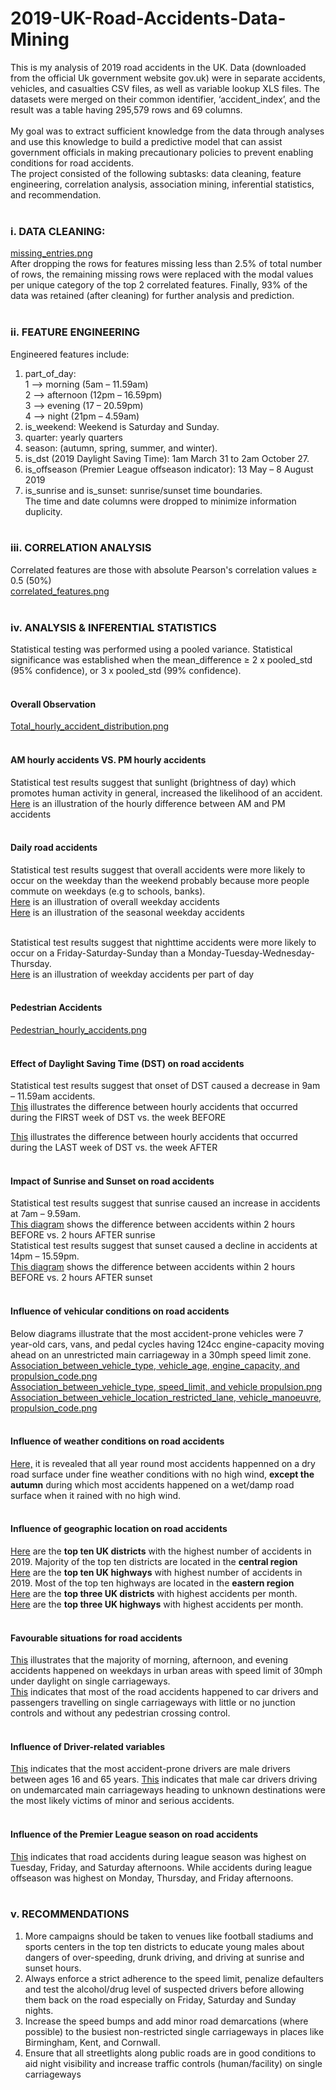 # 2019-UK-Road-Accidents-Data-Mining
This is my analysis of 2019 road accidents in the UK. Data (downloaded from the official Uk government website gov.uk) were in separate accidents, vehicles, and casualties CSV files, as well as variable lookup XLS files. The datasets were merged on their common identifier, ‘accident_index’, and the result was a table having 295,579 rows and 69 columns. <br><br>
My goal was to extract sufficient knowledge from the data through analyses and use this knowledge to build a predictive model that can assist government officials in making precautionary policies to prevent enabling conditions for road accidents.<br>
The project consisted of the following subtasks: data cleaning, feature engineering, correlation analysis, association mining, inferential statistics, and recommendation.<br><br>
### i. DATA CLEANING:<br>
[missing_entries.png](https://user-images.githubusercontent.com/76821049/173702745-a483ae4f-b175-4de5-99b2-215d1e23a97f.png)<br>
After dropping the rows for features missing less than 2.5% of total number of rows, the remaining missing rows were replaced with the modal values per unique category of the top 2 correlated features. Finally, 93% of the data was retained (after cleaning) for further analysis and prediction.<br><br>

### ii.	FEATURE ENGINEERING<br>
Engineered features include:<br>
1.	part_of_day: <br>
  1 --> morning (5am – 11.59am)<br>
  2 --> afternoon (12pm – 16.59pm)<br> 
  3 --> evening (17 – 20.59pm)<br>
  4 --> night (21pm – 4.59am)<br>
2.	is_weekend: Weekend is Saturday and Sunday.
3.	quarter: yearly quarters
4.	season: (autumn, spring, summer, and winter).
5.	is_dst (2019 Daylight Saving Time): 1am March 31 to 2am October 27.
6.	is_offseason (Premier League offseason indicator): 13 May – 8 August 2019
7.	is_sunrise and is_sunset: sunrise/sunset time boundaries.<br>
The time and date columns were dropped to minimize information duplicity. <br><br>

### iii. CORRELATION ANALYSIS<br>
Correlated features are those with absolute Pearson's correlation values ≥ 0.5 (50%)<br>
[correlated_features.png](https://user-images.githubusercontent.com/76821049/173705642-ac9c061e-73a0-40ce-aade-d70ab2aec5db.png)<br><br>

### iv. ANALYSIS & INFERENTIAL STATISTICS<br>
Statistical testing was performed using a pooled variance. Statistical significance was established when the mean_difference ≥ 2 x pooled_std (95% confidence), or 3 x pooled_std (99% confidence).<br><br>

#### Overall Observation<br>
[Total_hourly_accident_distribution.png](https://user-images.githubusercontent.com/76821049/173780394-dcdd3df2-a5e9-414a-b6a5-235c062cc562.png)<br><br>

#### AM hourly accidents VS. PM hourly accidents<br>
Statistical test results suggest that sunlight (brightness of day) which promotes human activity in general, increased the likelihood of an accident.<br>
[Here](https://user-images.githubusercontent.com/76821049/173707051-c74f17eb-171f-4b48-a86b-5a15ffc69e4e.png) is an illustration of the hourly difference between AM and PM accidents<br><br>

#### Daily road accidents<br>
Statistical test results suggest that overall accidents were more likely to occur on the weekday than the weekend probably because more people commute on weekdays (e.g to schools, banks).<br>
[Here](https://user-images.githubusercontent.com/76821049/173796074-c541b04e-8835-4e45-9932-0528044f9bd7.png) is an illustration of overall weekday accidents<br>
[Here](https://user-images.githubusercontent.com/76821049/173796298-c5ed0f74-f222-4225-85ad-8aa4e56b044d.png) is an illustration of the seasonal weekday accidents<br><br>

Statistical test results suggest that nighttime accidents were more likely to occur on a Friday-Saturday-Sunday than a Monday-Tuesday-Wednesday-Thursday.<br>
[Here](https://user-images.githubusercontent.com/76821049/173777508-fc7ce2e2-fdb6-4016-948f-45d139d34681.png) is an illustration of weekday accidents per part of day<br><br>

#### Pedestrian Accidents<br>
[Pedestrian_hourly_accidents.png](https://user-images.githubusercontent.com/76821049/173781853-d62304e3-b029-45a2-9c19-ae8fe1907ef0.png)<br><br>

#### Effect of Daylight Saving Time (DST) on road accidents<br>
Statistical test results suggest that onset of DST caused a decrease in 9am – 11.59am accidents.<br>
[This](https://user-images.githubusercontent.com/76821049/173798168-750b2e7a-6c90-474c-b84a-29f8c3ccca04.png) illustrates the difference between hourly accidents that occurred during the FIRST week of DST vs. the week BEFORE<br>

[This](https://user-images.githubusercontent.com/76821049/173798742-cc475449-c5d3-4a01-8fea-5866d1fcb538.png) illustrates the difference between hourly accidents that occurred during the LAST week of DST vs. the week AFTER<br><br>

#### Impact of Sunrise and Sunset on road accidents<br>
Statistical test results suggest that sunrise caused an increase in accidents at 7am – 9.59am.<br>
[This diagram](https://user-images.githubusercontent.com/76821049/173785277-f179d886-f070-4186-8da9-f08f8e2e6da9.png) shows the difference between accidents within 2 hours BEFORE vs. 2 hours AFTER sunrise<br>
Statistical test results suggest that sunset caused a decline in accidents at 14pm – 15.59pm.<br>
[This diagram](https://user-images.githubusercontent.com/76821049/173785534-3c6e38fc-b909-427a-bd27-998e7c51ee5c.png) shows the difference between accidents within 2 hours BEFORE vs. 2 hours AFTER sunset<br><br>

#### Influence of vehicular conditions on road accidents<br>
Below diagrams illustrate that the most accident-prone vehicles were 7 year-old cars, vans, and pedal cycles having 124cc engine-capacity moving ahead on an unrestricted main carriageway in a 30mph speed limit zone.<br>
[Association_between_vehicle_type, vehicle_age, engine_capacity, and propulsion_code.png](https://user-images.githubusercontent.com/76821049/173786685-22af2678-2099-4156-8947-4297654b85ef.png)<br>
[Association_between_vehicle_type, speed_limit, and vehicle propulsion.png](https://user-images.githubusercontent.com/76821049/173791164-c1f78588-66d0-4553-b782-e559ff732022.png)<br>
[Association_between_vehicle_location_restricted_lane, vehicle_manoeuvre, propulsion_code.png](https://user-images.githubusercontent.com/76821049/173851789-057ca721-7dbc-4410-84bf-e0a3fd27ef39.png)<br><br>

#### Influence of weather conditions on road accidents<br>
[Here,](https://user-images.githubusercontent.com/76821049/173803895-14ca0506-f85c-407a-b87c-8f4a464f55a0.png) it is revealed that all year round most accidents happenned on a dry road surface under fine weather conditions with no high wind, **except the autumn** during which most accidents happened on a wet/damp road surface when it rained with no high wind.<br><br>

#### Influence of geographic location on road accidents<br>
[Here](https://user-images.githubusercontent.com/76821049/173845340-3d4a537e-7e0e-40ef-97a1-612bda4a7481.png) are the **top ten UK districts** with the highest number of accidents in 2019. Majority of the top ten districts are located in the **central region**<br>
[Here](https://user-images.githubusercontent.com/76821049/173845893-f67a1e77-e860-4fdc-af72-71ef90934193.png) are the **top ten UK highways** with highest number of accidents in 2019. Most of the top ten highways are located in the **eastern region**<br>
[Here](https://user-images.githubusercontent.com/76821049/173852554-ef90ef2d-56b5-4742-98af-b9f3efa0e1da.png) are the **top three UK districts** with highest accidents per month.<br>
[Here](https://user-images.githubusercontent.com/76821049/173852832-acce4c1a-8be6-433a-8bb9-936100134f92.png) are the **top three UK highways** with highest accidents per month.<br><br>

#### Favourable situations for road accidents<br>
[This](https://user-images.githubusercontent.com/76821049/173854326-caf1ba47-edf7-44c0-9d9d-8357d5069ebf.png) illustrates that the majority of morning, afternoon, and evening accidents happened on weekdays in urban areas with speed limit of 30mph under daylight on single carriageways.<br>
[This](https://user-images.githubusercontent.com/76821049/173859085-ac629efe-7664-45d2-a5b1-4ed24afb9044.png) indicates that most of the road accidents happened to car drivers and passengers travelling on single carriageways with little or no junction controls and without any pedestrian crossing control.<br><br>

#### Influence of Driver-related variables<br>
[This](https://user-images.githubusercontent.com/76821049/173860703-222e8f65-b65e-4232-b5c9-36543c3f8238.png) indicates that the most accident-prone drivers are male drivers between ages 16 and 65 years.
[This](https://user-images.githubusercontent.com/76821049/173861914-2cf4bb43-7e80-4c6a-8577-3ba0aaf6e9b2.png) indicates that male car drivers driving on undemarcated main carriageways heading to unknown destinations were the most likely victims of minor and serious accidents.<br><br>

#### Influence of the Premier League season on road accidents<br>
[This](https://user-images.githubusercontent.com/76821049/173863502-57f1e2fd-b51a-403a-b949-2c323efd22dd.png) indicates that road accidents during league season was highest on Tuesday, Friday, and Saturday afternoons. While accidents during league offseason was highest on Monday, Thursday, and Friday afternoons.<br><br>

### v. RECOMMENDATIONS
1. More campaigns should be taken to venues like football stadiums and sports centers in the top ten
districts to educate young males about dangers of over-speeding, drunk driving, and driving at 
sunrise and sunset hours.
2. Always enforce a strict adherence to the speed limit, penalize defaulters and test the alcohol/drug
level of suspected drivers before allowing them back on the road especially on Friday, Saturday and 
Sunday nights.
3. Increase the speed bumps and add minor road demarcations (where possible) to the busiest non-restricted single carriageways in places like Birmingham, Kent, and Cornwall.
4. Ensure that all streetlights along public roads are in good conditions to aid night visibility and 
increase traffic controls (human/facility) on single carriageways
